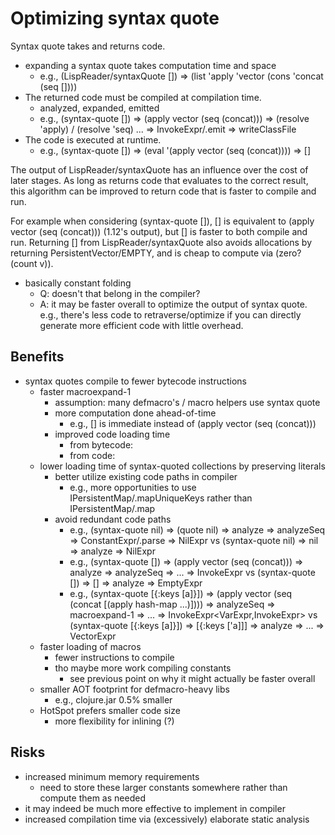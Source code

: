 # Optimizing syntax quote

Syntax quote takes and returns code.

- expanding a syntax quote takes computation time and space
  - e.g., (LispReader/syntaxQuote []) => (list 'apply 'vector (cons 'concat (seq [])))
- The returned code must be compiled at compilation time.
  - analyzed, expanded, emitted
  - e.g., (syntax-quote []) => (apply vector (seq (concat))) => (resolve 'apply) / (resolve 'seq) ... => InvokeExpr/.emit => writeClassFile
- The code is executed at runtime.
  - e.g., (syntax-quote []) => (eval '(apply vector (seq (concat)))) => []

The output of LispReader/syntaxQuote has an influence over the cost of later stages.
As long as returns code that evaluates to the correct result, this algorithm can be
improved to return code that is faster to compile and run.

For example when considering (syntax-quote []), [] is equivalent to (apply vector (seq (concat))) (1.12's output),
but [] is faster to both compile and run. Returning [] from LispReader/syntaxQuote also avoids allocations
by returning PersistentVector/EMPTY, and is cheap to compute via (zero? (count v)).

- basically constant folding
  - Q: doesn't that belong in the compiler?
  - A: it may be faster overall to optimize the output of syntax quote.
       e.g., there's less code to retraverse/optimize if you can directly
             generate more efficient code with little overhead.

## Benefits

- syntax quotes compile to fewer bytecode instructions
  - faster macroexpand-1
    - assumption: many defmacro's / macro helpers use syntax quote
    - more computation done ahead-of-time
      - e.g., [] is immediate instead of (apply vector (seq (concat)))
    - improved code loading time
      - from bytecode:
      - from code:
  - lower loading time of syntax-quoted collections by preserving literals
    - better utilize existing code paths in compiler
      - e.g., more opportunities to use IPersistentMap/.mapUniqueKeys rather than IPersistentMap/.map
    - avoid redundant code paths
      - e.g., (syntax-quote nil) => (quote nil) => analyze => analyzeSeq => ConstantExpr/.parse => NilExpr
              vs
              (syntax-quote nil) => nil => analyze => NilExpr
      - e.g., (syntax-quote []) => (apply vector (seq (concat))) => analyze => analyzeSeq => ... => InvokeExpr
              vs
              (syntax-quote []) => [] => analyze => EmptyExpr
      - e.g., (syntax-quote [{:keys [a]}]) => (apply vector (seq (concat [(apply hash-map ...)]))) => analyzeSeq => macroexpand-1 => ... => InvokeExpr<VarExpr,InvokeExpr>
              vs
              (syntax-quote [{:keys [a]}]) => [{:keys ['a]]] => analyze => ... => VectorExpr<MapExpr>
  - faster loading of macros
    - fewer instructions to compile
    - tho maybe more work compiling constants
      - see previous point on why it might actually be faster overall
  - smaller AOT footprint for defmacro-heavy libs
    - e.g., clojure.jar 0.5% smaller
  - HotSpot prefers smaller code size
    - more flexibility for inlining (?)

## Risks

- increased minimum memory requirements
  - need to store these larger constants somewhere rather than compute them as needed
- it may indeed be much more effective to implement in compiler
- increased compilation time via (excessively) elaborate static analysis

